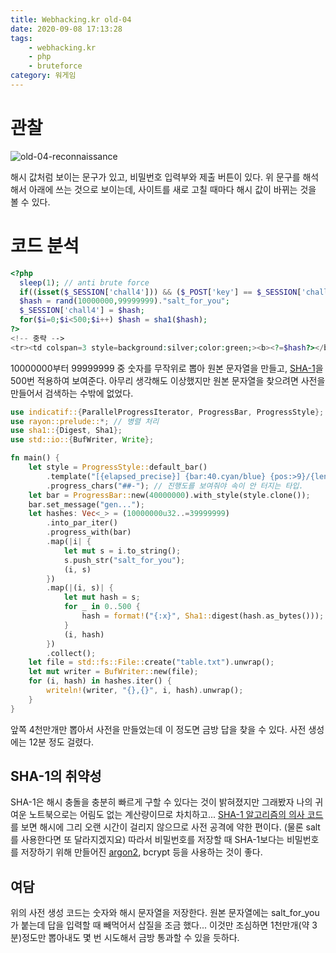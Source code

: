 ```yaml
---
title: Webhacking.kr old-04
date: 2020-09-08 17:13:28
tags:
    - webhacking.kr
    - php
    - bruteforce
category: 워게임
---
```

# 관찰

![old-04-reconnaissance](/img/old-04-reconnaissance.png)

해시 값처럼 보이는 문구가 있고, 비밀번호 입력부와 제출 버튼이 있다.
위 문구를 해석해서 아래에 쓰는 것으로 보이는데, 사이트를 새로 고칠 때마다 해시 값이 바뀌는 것을 볼 수 있다.

# 코드 분석

```php
<?php
  sleep(1); // anti brute force
  if((isset($_SESSION['chall4'])) && ($_POST['key'] == $_SESSION['chall4'])) solve(4);
  $hash = rand(10000000,99999999)."salt_for_you";
  $_SESSION['chall4'] = $hash;
  for($i=0;$i<500;$i++) $hash = sha1($hash);
?>
<!-- 중략 -->
<tr><td colspan=3 style=background:silver;color:green;><b><?=$hash?></b></td></tr>
```

10000000부터 99999999 중 숫자를 무작위로 뽑아 원본 문자열을 만들고, [SHA-1](https://en.wikipedia.org/wiki/SHA-1)을 500번 적용하여 보여준다.
아무리 생각해도 이상했지만 원본 문자열을 찾으려면 사전을 만들어서 검색하는 수밖에 없었다.

```rust
use indicatif::{ParallelProgressIterator, ProgressBar, ProgressStyle};
use rayon::prelude::*; // 병렬 처리
use sha1::{Digest, Sha1};
use std::io::{BufWriter, Write};

fn main() {
    let style = ProgressStyle::default_bar()
        .template("[{elapsed_precise}] {bar:40.cyan/blue} {pos:>9}/{len:9} {msg}")
        .progress_chars("##-"); // 진행도를 보여줘야 속이 안 터지는 타입.
    let bar = ProgressBar::new(40000000).with_style(style.clone());
    bar.set_message("gen...");
    let hashes: Vec<_> = (10000000u32..=39999999)
        .into_par_iter()
        .progress_with(bar)
        .map(|i| {
            let mut s = i.to_string();
            s.push_str("salt_for_you");
            (i, s)
        })
        .map(|(i, s)| {
            let mut hash = s;
            for _ in 0..500 {
                hash = format!("{:x}", Sha1::digest(hash.as_bytes()));
            }
            (i, hash)
        })
        .collect();
    let file = std::fs::File::create("table.txt").unwrap();
    let mut writer = BufWriter::new(file);
    for (i, hash) in hashes.iter() {
        writeln!(writer, "{},{}", i, hash).unwrap();
    }
}
```
앞쪽 4천만개만 뽑아서 사전을 만들었는데 이 정도면 금방 답을 찾을 수 있다.
사전 생성에는 12분 정도 걸렸다.

## SHA-1의 취약성

SHA-1은 해시 충돌을 충분히 빠르게 구할 수 있다는 것이 밝혀졌지만 그래봤자 나의 귀여운 노트북으로는 어림도 없는 계산량이므로 차치하고...
[SHA-1 알고리즘의 의사 코드](https://en.wikipedia.org/wiki/SHA-1#SHA-1_pseudocode)를 보면 해시에 그리 오랜 시간이 걸리지 않으므로 사전 공격에 약한 편이다.
(물론 salt를 사용한다면 또 달라지겠지요)
따라서 비밀번호를 저장할 때 SHA-1보다는 비밀번호를 저장하기 위해 만들어진 [argon2](https://argon2.online/), bcrypt 등을 사용하는 것이 좋다.

## 여담

위의 사전 생성 코드는 숫자와 해시 문자열을 저장한다.
원본 문자열에는 salt_for_you가 붙는데 답을 입력할 때 빼먹어서 삽질을 조금 했다...
이것만 조심하면 1천만개(약 3분)정도만 뽑아내도 몇 번 시도해서 금방 통과할 수 있을 듯하다.
